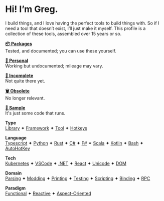 



# Hi! I’m Greg.

I build things, and I love having the perfect tools to build things with. So if I need a tool that doesn’t exist, I’ll just make it myself. This profile is a collection of these tools, assembled over 15 years or so. 

**[📦 Packages](https://github.com/GregRos?tab=repositories&q=topic%3Apackage+-topic%3Aincomplete+-topic%3Aobsolete)**<br>
Tested, and documented; you can use these yourself.

**[🤗 Personal](https://github.com/GregRos?tab=repositories&q=topic%3Apersonal)**<br>
Working but undocumented; mileage may vary.

**[🧩 Incomplete](https://github.com/GregRos?tab=repositories&q=topic%3Aincomplete+topic%3Apackage+-topic%3Aincomplete+-topic%3Aobsolete)**<br>
Not quite there yet.

**[🗑️ Obsolete](https://github.com/GregRos?tab=repositories&q=topic%3Aobsolete)**<br>
No longer relevant.

**[🦠 Sample](https://github.com/GregRos?tab=repositories&q=topic%3Asample)**<br>
It's just some code that runs.

**Type**<br>
[Library](https://github.com/GregRos?tab=repositories&q=topic%3Alibrary+topic%3Apackage+-topic%3Aincomplete+-topic%3Aobsolete)  ✦  [Framework](https://github.com/GregRos?tab=repositories&q=topic%3Aframework+topic%3Apackage+-topic%3Aincomplete+-topic%3Aobsolete)  ✦  [Tool](https://github.com/GregRos?tab=repositories&q=topic%3Atool+-topic%3Aobsolete)  ✦  [Hotkeys](https://github.com/GregRos?tab=repositories&q=topic%3Ahotkeys)

**Language**<br>
[Typescript](https://github.com/GregRos?tab=repositories&q=topic%3Atypescript+topic%3Apackage+-topic%3Aincomplete+-topic%3Aobsolete)  ✦  [Python](https://github.com/GregRos?tab=repositories&q=topic%3Apython+topic%3Apackage+-topic%3Aincomplete+-topic%3Aobsolete)  ✦  [Rust](https://github.com/GregRos?tab=repositories&q=topic%3Arust)  ✦  [C#](https://github.com/GregRos?tab=repositories&q=topic%3Acsharp)  ✦  [F#](https://github.com/GregRos?tab=repositories&q=topic%3Afsharp)  ✦  [Scala](https://github.com/GregRos?tab=repositories&q=topic%3Ascala)  ✦  [Kotlin](https://github.com/GregRos?tab=repositories&q=topic%3Akotlin)  ✦  [Bash](https://github.com/GregRos?tab=repositories&q=topic%3Abash)  ✦  [AutoHotKey](https://github.com/GregRos?tab=repositories&q=topic%3Aahk)

**Tech**<br>
[Kubernetes](https://github.com/GregRos?tab=repositories&q=topic%3Akubernetes)  ✦  [VSCode](https://github.com/GregRos?tab=repositories&q=topic%3Avscode)  ✦  [.NET](https://github.com/GregRos?tab=repositories&q=topic%3Adotnet)  ✦  [React](https://github.com/GregRos?tab=repositories&q=topic%3Areact)  ✦  [Unicode](https://github.com/GregRos?tab=repositories&q=topic%3Aunicode)  ✦  [DOM](https://github.com/GregRos?tab=repositories&q=topic%3Adom)

**Domain**<br>
[Parsing](https://github.com/GregRos?tab=repositories&q=topic%3Aparsing+topic%3Apackage+-topic%3Aincomplete+-topic%3Aobsolete)  ✦  [Modding](https://github.com/GregRos?tab=repositories&q=topic%3Amodding+topic%3Apackage+-topic%3Aincomplete+-topic%3Aobsolete)  ✦  [Printing](https://github.com/GregRos?tab=repositories&q=topic%3Aprint+topic%3Apackage+-topic%3Aincomplete+-topic%3Aobsolete)  ✦  [Testing](https://github.com/GregRos?tab=repositories&q=topic%3Atesting+topic%3Apackage+-topic%3Aincomplete+-topic%3Aobsolete)  ✦  [Scripting](https://github.com/GregRos?tab=repositories&q=topic%3Ascripting+topic%3Apackage+-topic%3Aincomplete+-topic%3Aobsolete)  ✦  [Binding](https://github.com/GregRos?tab=repositories&q=topic%3Abinding)  ✦  [RPC](https://github.com/GregRos?tab=repositories&q=topic%3Arpc)

**Paradigm**<br>
[Functional](https://github.com/GregRos?tab=repositories&q=topic%3Afunctional-programming+-topic%3Aobsolete)  ✦  [Reactive](https://github.com/GregRos?tab=repositories&q=topic%3Areactive-programming+-topic%3Aobsolete)  ✦  [Aspect-Oriented](https://github.com/GregRos?tab=repositories&q=topic%3Aaspect-oriented-programming+-topic%3Aobsolete)
